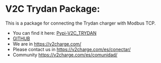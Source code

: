 # V2C Trydan Package:

This is a package for connecting the Trydan charger with Modbus TCP.  
- You can find it here: [Pypi-V2C_TRYDAN](https://pypi.org/project/v2ctrydan/) 
- [GITHUB](https://github.com/V2Charge/MODBUS-TCP-V2C-TRYDAN) 
- We are in https://v2charge.com/ 
- Please contact us in https://v2charge.com/es/conectar/
- Community   https://v2charge.com/es/comunidad/
